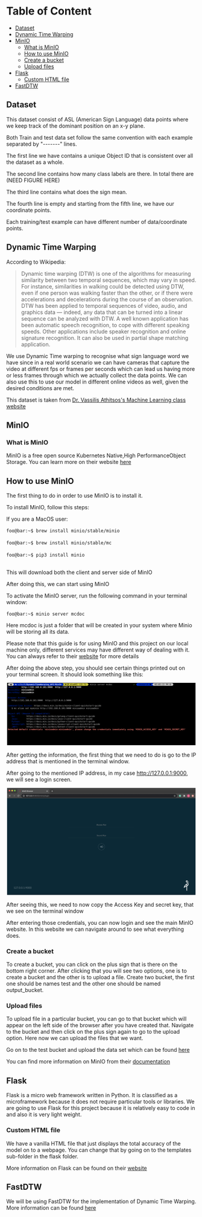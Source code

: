 # Table of Content

* [Dataset](#Dataset)
* [Dynamic Time Warping](#Dynamic-time-Warping)
* [MinIO](#Minio)
  * [What is MinIO](#what-is-minio)
  * [How to use MinIO](#how-to-use-minio)
  * [Create a bucket](#create-a-bucket)
  * [Upload files](#upload-files)
* [Flask](#flask)
  * [Custom HTML file](#custom-html-files)
* [FastDTW](#fastdtw)



## Dataset

This dataset consist of ASL (American Sign Language) data points where we keep track of the dominant position on an x-y plane.

Both Train and test data set follow the same convention with each example separated by "-------" lines.


<INSERT IMAGE HERE>

The first line we have contains a unique Object ID that is consistent over all the dataset as a whole.

The second line contains how many class labels are there. In total there are (NEED FIGURE HERE)

The third line contains what does the sign mean.

The fourth line is empty and starting from the fifth line, we have our coordinate points.

<INSERT THE IMAGES OF SIGN LANGUAGE PHOTS>

Each training/test example can have different number of data/coordinate points.


## Dynamic Time Warping

According to Wikipedia:
>Dynamic time warping (DTW) is one of the algorithms for measuring similarity between two temporal sequences, which may vary in speed. For instance, similarities in walking could be detected using DTW, even if one person was walking faster than the other, or if there were accelerations and decelerations during the course of an observation. DTW has been applied to temporal sequences of video, audio, and graphics data — indeed, any data that can be turned into a linear sequence can be analyzed with DTW. A well known application has been automatic speech recognition, to cope with different speaking speeds. Other applications include speaker recognition and online signature recognition. It can also be used in partial shape matching application.


We use Dynamic Time warping to recognise what sign language word we have since in a real world scenario we can have cameras that capture the video at different fps or frames per seconds which can lead us having more or less frames through which we actually collect the data points. We can also use this to use our model in different online videos as well, given the desired conditions are met.

This dataset is taken from [Dr. Vassilis Athitsos's Machine Learning class website](http://vlm1.uta.edu/~athitsos/courses/cse4309_fall2020/assignments/dtw/)

## MinIO

### What is MinIO

MinIO is a free open source Kubernetes Native,High PerformanceObject Storage. You can learn more on their website [here](https://min.io/)

## How to use MinIO

The first thing to do in order to use MinIO is to install it.

To install MinIO, follow this steps:

If you are a MacOS user:

```console
foo@bar:~$ brew install minio/stable/minio

foo@bar:~$ brew install minio/stable/mc

foo@bar:~$ pip3 install minio


```
This will download both the client and server side of MinIO

After doing this, we can start using MinIO

To activate the MinIO server, run the following command in your terminal window:

```console
foo@bar:~$ minio server mcdoc

```

Here mcdoc is just a folder that will be created in your system where Minio will be storing all its data.

Please note that this guide is for using MinIO and this project on our local machine only, different services may have different way of dealing with it. You can always refer to their [website](https://docs.min.io/docs/minio-quickstart-guide.html) for more details

After doing the above step, you should see certain things printed out on your terminal screen. It should look something like this:

<p align="center">
  <img src="images/minioserver.png" width="500" alt="Terminal ScreenShot">
</p>

After getting the information, the first thing that we need to do is go to the IP address that is mentioned in the terminal window.

After going to the mentioned IP address, in my case http://127.0.0.1:9000, we will see a login screen.

<p align="center">
  <img src="images/miniobrowser.png" width="500" alt="Terminal ScreenShot">
</p>

After seeing this, we need to now copy the Access Key and secret key, that we see on the terminal window

After entering those credentials, you can now login and see the main MinIO website. In this website we can navigate around to see what everything does.

### Create a bucket
To create a bucket, you can click on the plus sign that is there on the bottom right corner. After clicking that you will see two options, one is to create a bucket and the other is to upload a file. Create two bucket, the first one should be names test and the other one should be named output_bucket.

<INSERT IMAGE HERE >

### Upload files

To upload file in a particular bucket, you can go to that bucket which will appear on the left side of the browser after you have created that. Navigate to the bucket and then click on the plus sign again to go to the upload option. Here now we can upload the files that we want.

Go on to the test bucket and upload the data set which can be found [here](https://github.com/nisargushah/DynamicTimeWarping_API/tree/main/dataset)

You can find more information on MinIO from their [documentation](https://docs.min.io/)


## Flask

Flask is a micro web framework written in Python. It is classified as a microframework because it does not require particular tools or libraries. We are going to use Flask for this project because it is relatively easy to code in and also it is very light weight.

### Custom HTML file

We have a vanilla HTML file that just displays the total accuracy of the model on to a webpage.
You can change that by going on to the templates sub-folder in the flask folder.

More information on Flask can be found on their [website](https://flask.palletsprojects.com/en/1.1.x/)

## FastDTW

We will be using FastDTW for the implementation of Dynamic Time Warping. More information can be found [here](https://github.com/slaypni/fastdtw)
